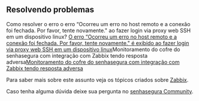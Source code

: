 ## Resolvendo problemas

Como resolver o erro o erro “Ocorreu um erro no host remoto e a conexão foi fechada. Por favor, tente novamente." ao fazer login via proxy web SSH em um dispositivo linux? [O erro “Ocorreu um erro no host remoto e a conexão foi fechada. Por favor, tente novamente." é exibido ao fazer login via proxy web SSH em um dispositivo linux](https://community.senhasegura.io/t/the-error-an-error-occurred-on-the-remote-host-and-the-connection-was-closed-please-try-again-is-displayed-when-logging-in-via-ssh-web-proxy-to-a-linux-device/784/1)Monitoramento do cofre do senhasegura com integração com Zabbix tendo resposta adversa[Monitoramento do cofre do senhasegura com integração com Zabbix tendo resposta adversa](https://community.senhasegura.io/t/zabbix-monitoramento-do-cofre-de-senha-tendo-resposta-adversa/1007)  


  


  


  


Para saber mais sobre este assunto veja os tópicos criados sobre [Zabbix](https://community.senhasegura.io/search?q=zabbix).

Caso tenha alguma dúvida deixe sua pergunta no [senhasegura Community](https://community.senhasegura.io/).


